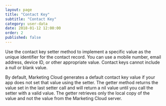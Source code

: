 ```yaml
---
layout: page
title: "Contact Key"
subtitle: "Contact Key"
category: user-data
date: 2018-01-12 12:00:00
order: 2
published: false
---
```


Use the contact key setter method to implement a specific value as the unique identifier for the contact record. You can use a mobile number, email address, device ID, or other appropriate value. Contact keys cannot include a null or blank value.

By default, Marketing Cloud generates a default contact key value if your app does not set that value using the setter. The getter method returns the value set in the last setter call and will return a nil value until you call the setter with a valid value. The getter retrieves only the local copy of the value and not the value from the Marketing Cloud server.

<script src="https://gist.github.com/b85d38dc2f1b6d353568532c0e503587.js"></script>
<script src="https://gist.github.com/9c99d0828b5fad695b93c89dd5faf0d3.js"></script>